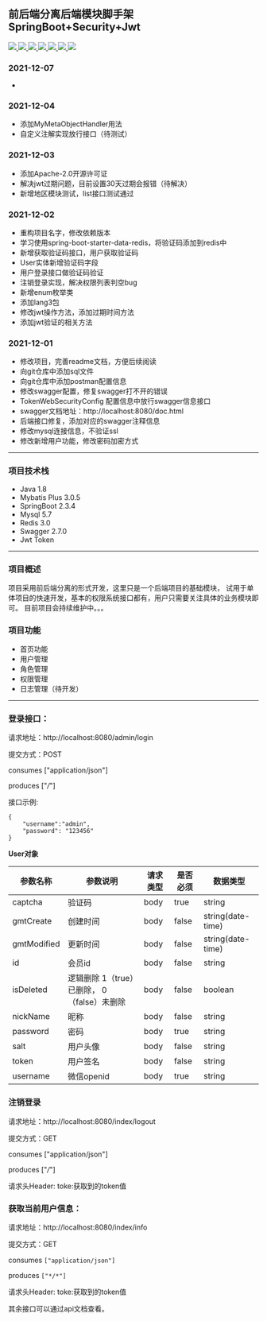 ## 前后端分离后端模块脚手架 SpringBoot+Security+Jwt

<p align="left">
	<a target="_blank" href="https://www.apache.org/licenses/LICENSE-2.0.html">
		<img src="https://img.shields.io/:license-apache-blue.svg" ></img>
	</a>
	<a target="_blank" href="https://www.oracle.com/technetwork/java/javase/downloads/index.html">
		<img src="https://img.shields.io/badge/JDK-1.8+-green.svg" ></img>
	</a>
    <a target="_blank" href="https://www.oracle.com/technetwork/java/javase/downloads/index.html">
		<img src="https://img.shields.io/badge/SpringBoot-2.3.4-blue.svg" ></img>
	</a>
    <a target="_blank" href="https://www.oracle.com/technetwork/java/javase/downloads/index.html">
		<img src="https://img.shields.io/badge/Mysql-5.7-green.svg" ></img>
	</a>
    <a target="_blank" href="https://www.oracle.com/technetwork/java/javase/downloads/index.html">
		<img src="https://img.shields.io/badge/MybatisPlus-3.0-yellow.svg" ></img>
	</a>
	<a target="_blank" href="https://www.oracle.com/technetwork/java/javase/downloads/index.html">
		<img src="https://img.shields.io/badge/Redis-3.0-pink.svg" ></img>
	</a>
		<a target="_blank" href="https://www.oracle.com/technetwork/java/javase/downloads/index.html">
		<img src="https://img.shields.io/badge/Jwt-jjwt-red.svg" ></img>
	</a>
</p>

### 2021-12-07

- 



### 2021-12-04

- 添加MyMetaObjectHandler用法
- 自定义注解实现放行接口（待测试）



### 2021-12-03

- 添加Apache-2.0开源许可证
- 解决jwt过期问题，目前设置30天过期会报错（待解决）
- 新增地区模块测试，list接口测试通过

### 2021-12-02

- 重构项目名字，修改依赖版本
- 学习使用spring-boot-starter-data-redis，将验证码添加到redis中
- 新增获取验证码接口，用户获取验证码
- User实体新增验证码字段
- 用户登录接口做验证码验证
- 注销登录实现，解决权限列表判空bug
- 新增enum枚举类
- 添加lang3包
- 修改jwt操作方法，添加过期时间方法
- 添加jwt验证的相关方法

### 2021-12-01

- 修改项目，完善readme文档，方便后续阅读
- 向git仓库中添加sql文件
- 向git仓库中添加postman配置信息
- 修改swagger配置，修复swagger打不开的错误
- TokenWebSecurityConfig 配置信息中放行swagger信息接口
- swagger文档地址：http://localhost:8080/doc.html
- 后端接口修复，添加对应的swagger注释信息
- 修改mysql连接信息，不验证ssl
- 修改新增用户功能，修改密码加密方式

------

### 项目技术栈

- Java 1.8
- Mybatis Plus 3.0.5
- SpringBoot 2.3.4
- Mysql 5.7
- Redis 3.0
- Swagger 2.7.0
- Jwt Token

------

### 项目概述

项目采用前后端分离的形式开发，这里只是一个后端项目的基础模块， 试用于单体项目的快速开发，基本的权限系统接口都有，用户只需要关注具体的业务模块即可。 目前项目会持续维护中。。。

### 项目功能

- 首页功能
- 用户管理
- 角色管理
- 权限管理
- 日志管理（待开发）

------

### 登录接口：

请求地址：http://localhost:8080/admin/login

提交方式：POST

consumes ["application/json"]

produces ["*/*"]

接口示例:

```
{
    "username":"admin",
    "password": "123456"
}
```

**User对象**

| 参数名称    | 参数说明                                    | 请求类型 | 是否必须 | 数据类型          |
| ----------- | ------------------------------------------- | -------- | -------- | ----------------- |
| captcha     | 验证码                                      | body     | true    | string            |
| gmtCreate   | 创建时间                                    | body     | false    | string(date-time) |
| gmtModified | 更新时间                                    | body     | false    | string(date-time) |
| id          | 会员id                                      | body     | false    | string            |
| isDeleted   | 逻辑删除 1（true）已删除， 0（false）未删除 | body     | false    | boolean           |
| nickName    | 昵称                                        | body     | false    | string            |
| password    | 密码                                        | body     | true    | string            |
| salt        | 用户头像                                    | body     | false    | string            |
| token       | 用户签名                                    | body     | false    | string            |
| username    | 微信openid                                  | body     | true    | string            |

### 注销登录

请求地址：http://localhost:8080/index/logout

提交方式：GET

consumes ["application/json"]

produces ["*/*"]

请求头Header:  toke:获取到的token值

### 获取当前用户信息：

请求地址：http://localhost:8080/index/info

提交方式：GET

consumes `["application/json"]`

produces `["*/*"]`

请求头Header:  toke:获取到的token值

其余接口可以通过api文档查看。
